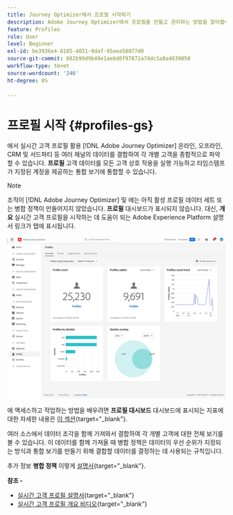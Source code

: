 ```yaml
---
title: Journey Optimizer에서 프로필 시작하기
description: Adobe Journey Optimizer에서 프로필을 만들고 관리하는 방법을 알아봅니다
feature: Profiles
role: User
level: Beginner
exl-id: be3936e4-8185-4031-9daf-95eea58077d0
source-git-commit: 882b99d9b49e1ae6d0f97872a74dc5a8a4639050
workflow-type: tm+mt
source-wordcount: '246'
ht-degree: 8%

---
```


# 프로필 시작 {#profiles-gs}

에서 실시간 고객 프로필 활용 [!DNL Adobe Journey Optimizer] 온라인, 오프라인, CRM 및 서드파티 등 여러 채널의 데이터를 결합하여 각 개별 고객을 종합적으로 파악할 수 있습니다. **프로필** 고객 데이터를 모든 고객 상호 작용을 실행 가능하고 타임스탬프가 지정된 계정을 제공하는 통합 보기에 통합할 수 있습니다.

>[!NOTE]
>
>조직이 [!DNL Adobe Journey Optimizer] 및 에는 아직 활성 프로필 데이터 세트 또는 병합 정책이 만들어지지 않았습니다. **프로필** 대시보드가 표시되지 않습니다. 대신, **개요** 실시간 고객 프로필을 시작하는 데 도움이 되는 Adobe Experience Platform 설명서 링크가 탭에 표시됩니다.

![](assets/profiles-home.png)

에 액세스하고 작업하는 방법을 배우려면 **프로필 대시보드** 대시보드에 표시되는 지표에 대한 자세한 내용은 [이 섹션](https://experienceleague.adobe.com/docs/experience-platform/profile/ui/user-guide.html?lang=ko){target=&quot;_blank&quot;}.

여러 소스에서 데이터 조각을 함께 가져와서 결합하여 각 개별 고객에 대한 전체 보기를 볼 수 있습니다. 이 데이터를 함께 가져올 때 병합 정책은 데이터의 우선 순위가 지정되는 방식과 통합 보기를 만들기 위해 결합할 데이터를 결정하는 데 사용되는 규칙입니다.

추가 정보 **병합 정책** 이렇게 [설명서](https://experienceleague.adobe.com/docs/experience-platform/profile/merge-policies/ui-guide.html){target=&quot;_blank&quot;}.

**참조 -**

* [실시간 고객 프로필 설명서](https://experienceleague.adobe.com/docs/experience-platform/query/home.html?lang=ko){target=&quot;_blank&quot;}
* [실시간 고객 프로필 개요 비디오](https://experienceleague.adobe.com/docs/experience-platform/profile/home.html?lang=ko){target=&quot;_blank&quot;}
